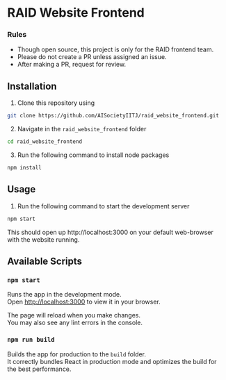 # RAID Website Frontend
### Rules
- Though open source, this project is only for the RAID frontend team.
- Please do not create a PR unless assigned an issue.
- After making a PR, request for review.

## Installation
1. Clone this repository using 
```bash
git clone https://github.com/AISocietyIITJ/raid_website_frontend.git
```

2. Navigate in the `raid_website_frontend` folder
```bash
cd raid_website_frontend
```

3. Run the following command to install node packages
```bash
npm install
```

## Usage
<!-- 1. Create a file named `.env` in the root directory of the project and add the following variables
```bash
REACT_APP_API_URL=<API_URL>
REACT_APP_GOOGLE_CLIENT_ID=<GOOGLE_CLIENT_ID>
``` -->
1. Run the following command to start the development server
```bash
npm start
```
This should open up http://localhost:3000 on your default web-browser with the
website running.

## Available Scripts
### `npm start`

Runs the app in the development mode.\
Open [http://localhost:3000](http://localhost:3000) to view it in your browser.

The page will reload when you make changes.\
You may also see any lint errors in the console.

### `npm run build`
Builds the app for production to the `build` folder.\
It correctly bundles React in production mode and optimizes the build for the
best performance.

